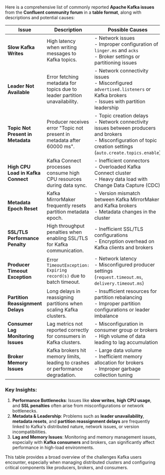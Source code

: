 Here is a comprehensive list of commonly reported **Apache Kafka issues** from the **Confluent community forum** in a **table format**, along with descriptions and potential causes:

| **Issue**                          | **Description**                                                                 | **Possible Causes**                                                                                                                                                 | **Source**                                |
|------------------------------------|---------------------------------------------------------------------------------|--------------------------------------------------------------------------------------------------------------------------------------------------------------------|-------------------------------------------|
| **Slow Kafka Writes**              | High latency when writing messages to Kafka topics.                             | - Network issues <br> - Improper configuration of `linger.ms` and `acks` <br> - Broker settings or partitioning issues                                               |  [oai_citation:10,Troubleshoot slow kafka writes - Ops - Confluent Community](https://forum.confluent.io/t/troubleshoot-slow-kafka-writes/10452)                    |
| **Leader Not Available**           | Error fetching metadata for topics due to leader partition unavailability.      | - Network connectivity issues <br> - Misconfigured `advertised.listeners` or Kafka brokers <br> - Issues with partition leadership                                    |  [oai_citation:9,Leader_not_available - Clients - Confluent Community](https://forum.confluent.io/t/leader-not-available/4574)                    |
| **Topic Not Present in Metadata**  | Producer receives error "Topic not present in metadata after 60000 ms".         | - Topic creation delays <br> - Network connectivity issues between producers and brokers <br> - Misconfiguration of topic creation settings (`auto.create.topics.enable`) |  [oai_citation:8,Error: Topic XXXX not present in metadata after 60000 ms - Clients - Confluent Community](https://forum.confluent.io/t/error-topic-xxxx-not-present-in-metadata-after-60000-ms/2618)                    |
| **High CPU Load in Kafka Connect** | Kafka Connect processes consume high CPU resources during data sync.            | - Inefficient connectors <br> - Overloaded Kafka Connect cluster <br> - Heavy data load with Change Data Capture (CDC)                                              |  [oai_citation:7,Resetting the last seen epoch of partition - Clients - Confluent Community](https://forum.confluent.io/t/resetting-the-last-seen-epoch-of-partition/6740)                    |
| **Metadata Epoch Reset**           | Kafka MirrorMaker frequently resets partition metadata epoch.                   | - Version mismatch between Kafka MirrorMaker and Kafka brokers <br> - Metadata changes in the cluster                                                               |  [oai_citation:6,Resetting the last seen epoch of partition - Clients - Confluent Community](https://forum.confluent.io/t/resetting-the-last-seen-epoch-of-partition/6740)                    |
| **SSL/TLS Performance Penalty**    | High throughput penalties when enabling SSL/TLS for Kafka communication.        | - Inefficient SSL/TLS configurations <br> - Encryption overhead on Kafka clients and brokers                                                                        |  [oai_citation:5,Troubleshoot slow kafka writes - Ops - Confluent Community](https://forum.confluent.io/t/troubleshoot-slow-kafka-writes/10452)                    |
| **Producer Timeout Exception**     | Error `TimeoutException: Expiring record(s)` due to batch timeout.              | - Network latency <br> - Misconfigured producer settings (`request.timeout.ms`, `delivery.timeout.ms`)                                                              |  [oai_citation:4,Error: Topic XXXX not present in metadata after 60000 ms - Clients - Confluent Community](https://forum.confluent.io/t/error-topic-xxxx-not-present-in-metadata-after-60000-ms/2618)                    |
| **Partition Reassignment Delays**  | Long delays in reassigning partitions when scaling Kafka clusters.              | - Insufficient resources for partition rebalancing <br> - Improper partition configurations or leader imbalance                                                     |  [oai_citation:3,Leader_not_available - Clients - Confluent Community](https://forum.confluent.io/t/leader-not-available/4574)                    |
| **Consumer Lag Monitoring Issues** | Lag metrics not reported correctly for consumers in Kafka clusters.             | - Misconfiguration in consumer group or brokers <br> - High volume of data leading to lag accumulation                                                              |  [oai_citation:2,Troubleshoot slow kafka writes - Ops - Confluent Community](https://forum.confluent.io/t/troubleshoot-slow-kafka-writes/10452)                    |
| **Broker Memory Issues**           | Kafka brokers hit memory limits, leading to crashes or performance degradation.  | - Large data volume <br> - Inefficient memory allocation for brokers <br> - Improper garbage collection tuning                                                      |  [oai_citation:1,Resetting the last seen epoch of partition - Clients - Confluent Community](https://forum.confluent.io/t/resetting-the-last-seen-epoch-of-partition/6740)                    |

### Key Insights:
1. **Performance Bottlenecks**: Issues like **slow writes**, **high CPU usage**, and **SSL penalties** often arise from misconfigurations or network bottlenecks.
2. **Metadata & Leadership**: Problems such as **leader unavailability**, **metadata resets**, and **partition reassignment delays** are frequently linked to Kafka's distributed nature, network issues, or version incompatibilities.
3. **Lag and Memory Issues**: Monitoring and memory management issues, especially with **Kafka consumers** and brokers, can significantly affect performance in high-load environments.

This table provides a broad overview of the challenges Kafka users encounter, especially when managing distributed clusters and configuring critical components like producers, brokers, and consumers.
